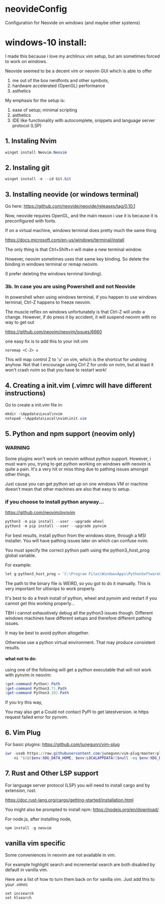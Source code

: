 # neovideConfig
Configuration for Neovide on windows (and maybe other systems)

# windows-10 install:

I made this because i love my archlinux vim setup, but am sometimes forced
to work on windows. 

Neovide seemed to be a decent vim or neovim GUI which is able to 
offer 

1. me out of the box nerdfonts and other symbols, 
2. hardware accelerated (OpenGL) performance 
3. asthetics

My emphasis for the setup is:

1. ease of setup; minimal scripting
2. asthetics
3. IDE like functionality with autocomplete, snippets and language server 
protocol (LSP)

## 1. Instaling Nvim

```powershell
winget install Neovim.Neovim
```

## 2. Instaling git

```powershell
winget install -e --id Git.Git
```


## 3. Installing neovide (or windows terminal)

Go here:
https://github.com/neovide/neovide/releases/tag/0.10.1

Now, neovide requires OpenGL, and the main reason i use
it is because it is preconfigured with fonts.

If on a virtual machine, windows terminal does
pretty much the same thing

https://docs.microsoft.com/en-us/windows/terminal/install

The only thing is that Ctrl+Shift+n will make a new terminal
window.

However, neovim sometimes uses that same key binding. So
delete the binding in windows terminal or remap neovim.

(I prefer deleting the windows terminal binding).

### 3b. In case you are using Powershell and not Neovide

In powershell when using windows terminal, if you happen
to use windows terminal, Ctrl-Z happens to freeze neovim. 

The muscle reflex on windows unfortunately is that Ctrl-Z
will undo a change. However, if do press it by accident,
it will suspend neovim with no way to get out

https://github.com/neovim/neovim/issues/6660

one easy fix is to add this to your init.vim

```vim
noremap <C-Z> u
```

This will map control Z to 'u' on vim, which is
the shortcut for undoing anyhow. Not that I encourage using
Ctrl Z for undo on nvim, but at least it won't crash nvim
so that you have to restart work!

## 4. Creating a init.vim (.vimrc will have different instructions)

Go to create a init.vim file in:

```powershell
mkdir ~\Appdata\Local\nvim
notepad ~\Appdata\Local\nvim\init.vim
```


## 5. Python and npm support (neovim only)

### WARNING
Some plugins won't work on neovim without python support. However,
i must warn you, trying to get python working on windows with neovim
is quite a pain. It's a very hit or miss thing due to pathing issues 
amongst other things.

Just cause you can get python set up on one windows VM or machine
doesn't mean that other machines are also that easy to setup.

### if you choose to install python anyway...



https://github.com/neovim/pynvim

```powershell
python3 -m pip install --user --upgrade wheel
python3 -m pip install --user --upgrade pynvim
```

For best results, install python from the windows store, through
a MSI installer. You will have pathing issues later on which
can confuse nvim.

You must specify the correct python 
path using the python3_host_prog global variable.

For example:

```powershell
let g:python3_host_prog = 'C:\Program Files\WindowsApps\PythonSoftwareFoundation.Python.3.7_3.7.2544.0_x64__qbz5n2kfra8p0\python.exe' 
```

The path to the binary file is WEIRD, so you got to do it
manually. This is very important for ultisnips 
to work properly.

It's best to do a fresh install of python, wheel and pynvim and restart
if you cannot get this working properly...

TBH i cannot exhaustively debug all the python3 issues though.
Different windows machines have different setups and therefore 
different pathing issues.

It may be best to avoid python altogether.

Otherwise use a python virtual environment. That may produce
consistent results.

#### what not to do:
using one of the following will get a python executable that 
will not work with pynvim in neovim:
```powershell
(get-command Python).Path
(get-command Python3.7).Path
(get-command Python3.10).Path
```
If you try this way,

You may also get a Could not contact PyPI to get latestversion.
ie https request failed error for pynvim.




## 6. Vim Plug

For basic plugins:
https://github.com/junegunn/vim-plug

```powershell
iwr -useb https://raw.githubusercontent.com/junegunn/vim-plug/master/plug.vim |`
    ni "$(@($env:XDG_DATA_HOME, $env:LOCALAPPDATA)[$null -eq $env:XDG_DATA_HOME])/nvim-data/site/autoload/plug.vim" -Force

```

## 7. Rust and Other LSP support

For language server protocol (LSP) you will need to install
cargo and by extension, rust.

https://doc.rust-lang.org/cargo/getting-started/installation.html

You might also be prompted to install npm:
https://nodejs.org/en/download/



For node.js, after installing node,


```powershell
npm install -g neovim
```
 

## vanilla vim specific

Some conveniences in neovim are not available in vim. 

For example highlight search and incremental search are both disabled
by default in vanilla vim.

Here are a list of how to turn them back on for vanilla vim.
Just add this to your .vimrc

```vim
set incsearch
set hlsearch
```

